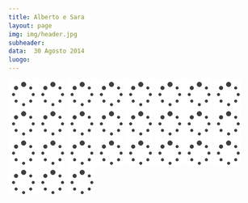```yaml
---
title: Alberto e Sara
layout: page
img: img/header.jpg
subheader:
data:  30 Agosto 2014
luogo: 
---
```



<img src='img/loader.gif' data-src="gallery/albertosara-web-1.jpg" class="" />
<img src='img/loader.gif' data-src="gallery/albertosara-web-2.jpg" class="" />
<img src='img/loader.gif' data-src="gallery/albertosara-web-3.jpg" class="" />
<img src='img/loader.gif' data-src="gallery/albertosara-web-4.jpg" class="" />
<img src='img/loader.gif' data-src="gallery/albertosara-web-5.jpg" class="" />
<img src='img/loader.gif' data-src="gallery/albertosara-web-6.jpg" class="" />
<img src='img/loader.gif' data-src="gallery/albertosara-web-7.jpg" class="" />
<img src='img/loader.gif' data-src="gallery/albertosara-web-8.jpg" class="" />
<img src='img/loader.gif' data-src="gallery/albertosara-web-9.jpg" class="" />
<img src='img/loader.gif' data-src="gallery/albertosara-web-10.jpg" class="" />
<img src='img/loader.gif' data-src="gallery/albertosara-web-11.jpg" class="" />
<img src='img/loader.gif' data-src="gallery/albertosara-web-12.jpg" class="" />
<img src='img/loader.gif' data-src="gallery/albertosara-web-13.jpg" class="" />
<img src='img/loader.gif' data-src="gallery/albertosara-web-14.jpg" class="" />
<img src='img/loader.gif' data-src="gallery/albertosara-web-15.jpg" class="" />
<img src='img/loader.gif' data-src="gallery/albertosara-web-16.jpg" class="" />
<img src='img/loader.gif' data-src="gallery/albertosara-web-17.jpg" class="" />
<img src='img/loader.gif' data-src="gallery/albertosara-web-18.jpg" class="" />
<img src='img/loader.gif' data-src="gallery/albertosara-web-19.jpg" class="" />
<img src='img/loader.gif' data-src="gallery/albertosara-web-20.jpg" class="" />
<img src='img/loader.gif' data-src="gallery/albertosara-web-21.jpg" class="" />
<img src='img/loader.gif' data-src="gallery/albertosara-web-22.jpg" class="" />
<img src='img/loader.gif' data-src="gallery/albertosara-web-23.jpg" class="" />
<img src='img/loader.gif' data-src="gallery/albertosara-web-24.jpg" class="" />
<img src='img/loader.gif' data-src="gallery/albertosara-web-25.jpg" class="" />
<img src='img/loader.gif' data-src="gallery/albertosara-web-26.jpg" class="" />
<img src='img/loader.gif' data-src="gallery/albertosara-web-27.jpg" class="" />
